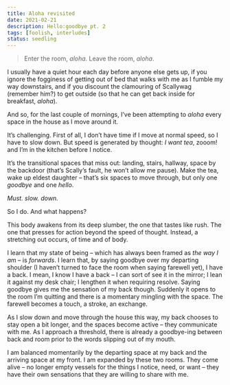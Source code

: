 ```yaml
---
title: Aloha revisited
date: 2021-02-21
description: Hello:goodbye pt. 2
tags: [foolish, interludes]
status: seedling
---
```


> Enter the room, _aloha_. Leave the room, _aloha_.

I usually have a quiet hour each day before anyone else gets up, if you ignore the fogginess of getting out of bed that walks with me as I fumble my way downstairs, and if you discount the clamouring of Scallywag (remember him?) to get outside (so that he can get back inside for breakfast, _aloha_).

And so, for the last couple of mornings, I’ve been attempting to _aloha_ every space in the house as I move around it.

It’s challenging. First of all, I don’t have time if I move at normal speed, so I have to slow down. But speed is generated by thought: _I want tea_, zooom! and I’m in the kitchen before I notice.

It’s the transitional spaces that miss out: landing, stairs, hallway, space by the backdoor (that’s Scally’s fault, he won’t allow me pause). Make the tea, wake up eldest daughter – that’s six spaces to move through, but only one _goodbye_ and one _hello_.

_Must. slow. down._

So I do. And what happens?

This body awakens from its deep slumber, the one that tastes like rush. The one that presses for action beyond the speed of thought. Instead, a stretching out occurs, of time and of body.

I learn that my state of being – which has always been framed as _the way I am_ – is _forwards_. I learn that, by saying goodbye over my departing shoulder (I haven’t turned to face the room when saying farewell yet), I have a back. I mean, I know I have a back – I can sort of see it in the mirror; I lean it against my desk chair; I lengthen it when requiring resolve. Saying goodbye gives me the sensation of my back though. Suddenly it opens to the room I’m quitting and there is a momentary mingling with the space. The farewell becomes a touch, a stroke, an exchange.

As I slow down and move through the house this way, my back chooses to stay open a bit longer, and the spaces become active – they communicate with me. As I approach a threshold, there is already a goodbye-ing between back and room prior to the words slipping out of my mouth.

I am balanced momentarily by the departing space at my back and the arriving space at my front. I am expanded by these two rooms. They come alive – no longer empty vessels for the things I notice, need, or want – they have their own sensations that they are willing to share with me.
